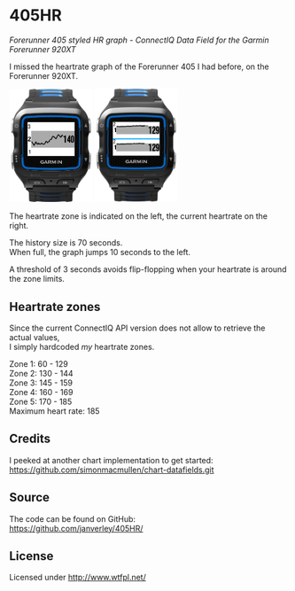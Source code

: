 # 405HR
_Forerunner 405 styled HR graph - ConnectIQ Data Field for the Garmin Forerunner 920XT_

I missed the heartrate graph of the Forerunner 405 I had before, on the Forerunner 920XT.

<img src="resources/images/1Field.png" width="150">
<img src="resources/images/2Fields.png" width="150">

The heartrate zone is indicated on the left, the current heartrate on the right.

The history size is 70 seconds.  
When full, the graph jumps 10 seconds to the left.

A threshold of 3 seconds avoids flip-flopping when your heartrate is around the zone limits.

## Heartrate zones
Since the current ConnectIQ API version does not allow to retrieve the actual values,  
I simply hardcoded _my_ heartrate zones.

Zone 1: 60 - 129  
Zone 2: 130 - 144  
Zone 3: 145 - 159  
Zone 4: 160 - 169  
Zone 5: 170 - 185  
Maximum heart rate: 185  

## Credits
I peeked at another chart implementation to get started:  
https://github.com/simonmacmullen/chart-datafields.git

## Source
The code can be found on GitHub:  
https://github.com/janverley/405HR/

## License
Licensed under http://www.wtfpl.net/
